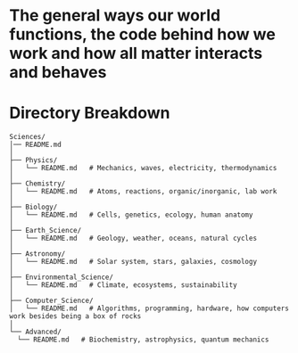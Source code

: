 # The general ways our world functions, the code behind how we work and how all matter interacts and behaves

# Directory Breakdown
    Sciences/
    │── README.md
    │
    ├── Physics/
    │   └── README.md   # Mechanics, waves, electricity, thermodynamics
    │
    ├── Chemistry/
    │   └── README.md   # Atoms, reactions, organic/inorganic, lab work
    │
    ├── Biology/
    │   └── README.md   # Cells, genetics, ecology, human anatomy
    │
    ├── Earth_Science/
    │   └── README.md   # Geology, weather, oceans, natural cycles
    │
    ├── Astronomy/
    │   └── README.md   # Solar system, stars, galaxies, cosmology
    │
    ├── Environmental_Science/
    │   └── README.md   # Climate, ecosystems, sustainability
    │
    ├── Computer_Science/
    │   └── README.md   # Algorithms, programming, hardware, how computers work besides being a box of rocks
    │
    └── Advanced/
      └── README.md   # Biochemistry, astrophysics, quantum mechanics
